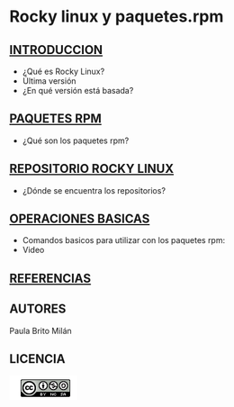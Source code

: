 # Rocky linux y paquetes.rpm
## [INTRODUCCION](modulo0/modulo0.md)
- ¿Qué es Rocky Linux?
- Última versión
- ¿En qué versión está basada?
## [PAQUETES RPM](modulo1/modulo1.md)
- ¿Qué son los paquetes rpm?
## [REPOSITORIO ROCKY LINUX](modulo2/modulo2.md)
-  ¿Dónde se encuentra los repositorios?
## [OPERACIONES BASICAS](modulo3/modulo3.md)
- Comandos basicos para utilizar con los paquetes rpm:
- Video
## [REFERENCIAS](referencias.md)
## AUTORES
Paula Brito Milán
## LICENCIA 
![images](licencia.png)
